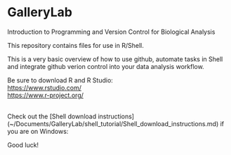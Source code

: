 # GalleryLab
Introduction to Programming and Version Control for Biological Analysis

This repository contains files for use in R/Shell.

This is a very basic overview of how to use github, automate tasks in Shell and integrate github verion
control into your data analysis workflow.

Be sure to download R and R Studio:  
https://www.rstudio.com/  
https://www.r-project.org/  

<br/>
Check out the [Shell download instructions](~/Documents/GalleryLab/shell_tutorial/Shell_download_instructions.md) if you are on Windows:


<br/>

Good luck!
